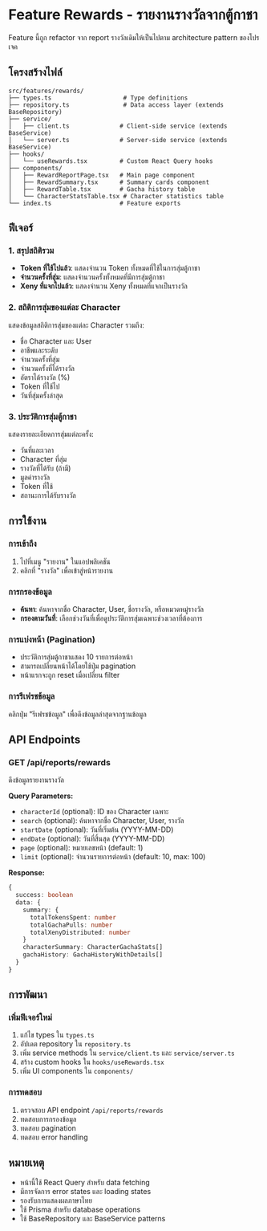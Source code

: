 # Feature Rewards - รายงานรางวัลจากตู้กาชา

Feature นี้ถูก refactor จาก report รางวัลเดิมให้เป็นไปตาม architecture pattern ของโปรเจค

## โครงสร้างไฟล์

```
src/features/rewards/
├── types.ts                    # Type definitions
├── repository.ts               # Data access layer (extends BaseRepository)
├── service/
│   ├── client.ts              # Client-side service (extends BaseService)
│   └── server.ts              # Server-side service (extends BaseService)
├── hooks/
│   └── useRewards.tsx         # Custom React Query hooks
├── components/
│   ├── RewardReportPage.tsx   # Main page component
│   ├── RewardSummary.tsx      # Summary cards component
│   ├── RewardTable.tsx        # Gacha history table
│   └── CharacterStatsTable.tsx # Character statistics table
└── index.ts                   # Feature exports
```

## ฟีเจอร์

### 1. สรุปสถิติรวม
- **Token ที่ใช้ไปแล้ว**: แสดงจำนวน Token ทั้งหมดที่ใช้ในการสุ่มตู้กาชา
- **จำนวนครั้งที่สุ่ม**: แสดงจำนวนครั้งทั้งหมดที่มีการสุ่มตู้กาชา
- **Xeny ที่แจกไปแล้ว**: แสดงจำนวน Xeny ทั้งหมดที่แจกเป็นรางวัล

### 2. สถิติการสุ่มของแต่ละ Character
แสดงข้อมูลสถิติการสุ่มของแต่ละ Character รวมถึง:
- ชื่อ Character และ User
- อาชีพและระดับ
- จำนวนครั้งที่สุ่ม
- จำนวนครั้งที่ได้รางวัล
- อัตราได้รางวัล (%)
- Token ที่ใช้ไป
- วันที่สุ่มครั้งล่าสุด

### 3. ประวัติการสุ่มตู้กาชา
แสดงรายละเอียดการสุ่มแต่ละครั้ง:
- วันที่และเวลา
- Character ที่สุ่ม
- รางวัลที่ได้รับ (ถ้ามี)
- มูลค่ารางวัล
- Token ที่ใช้
- สถานะการได้รับรางวัล

## การใช้งาน

### การเข้าถึง
1. ไปที่เมนู "รายงาน" ในแอปพลิเคชัน
2. คลิกที่ "รางวัล" เพื่อเข้าสู่หน้ารายงาน

### การกรองข้อมูล
- **ค้นหา**: ค้นหาจากชื่อ Character, User, ชื่อรางวัล, หรือหมวดหมู่รางวัล
- **กรองตามวันที่**: เลือกช่วงวันที่เพื่อดูประวัติการสุ่มเฉพาะช่วงเวลาที่ต้องการ

### การแบ่งหน้า (Pagination)
- ประวัติการสุ่มตู้กาชาแสดง 10 รายการต่อหน้า
- สามารถเปลี่ยนหน้าได้โดยใช้ปุ่ม pagination
- หน้าแรกจะถูก reset เมื่อเปลี่ยน filter

### การรีเฟรชข้อมูล
คลิกปุ่ม "รีเฟรชข้อมูล" เพื่อดึงข้อมูลล่าสุดจากฐานข้อมูล

## API Endpoints

### GET /api/reports/rewards
ดึงข้อมูลรายงานรางวัล

**Query Parameters:**
- `characterId` (optional): ID ของ Character เฉพาะ
- `search` (optional): ค้นหาจากชื่อ Character, User, รางวัล
- `startDate` (optional): วันที่เริ่มต้น (YYYY-MM-DD)
- `endDate` (optional): วันที่สิ้นสุด (YYYY-MM-DD)
- `page` (optional): หมายเลขหน้า (default: 1)
- `limit` (optional): จำนวนรายการต่อหน้า (default: 10, max: 100)

**Response:**
```typescript
{
  success: boolean
  data: {
    summary: {
      totalTokensSpent: number
      totalGachaPulls: number
      totalXenyDistributed: number
    }
    characterSummary: CharacterGachaStats[]
    gachaHistory: GachaHistoryWithDetails[]
  }
}
```

## การพัฒนา

### เพิ่มฟีเจอร์ใหม่
1. แก้ไข types ใน `types.ts`
2. อัปเดต repository ใน `repository.ts`
3. เพิ่ม service methods ใน `service/client.ts` และ `service/server.ts`
4. สร้าง custom hooks ใน `hooks/useRewards.tsx`
5. เพิ่ม UI components ใน `components/`

### การทดสอบ
1. ตรวจสอบ API endpoint `/api/reports/rewards`
2. ทดสอบการกรองข้อมูล
3. ทดสอบ pagination
4. ทดสอบ error handling

## หมายเหตุ

- หน้านี้ใช้ React Query สำหรับ data fetching
- มีการจัดการ error states และ loading states
- รองรับการแสดงผลภาษาไทย
- ใช้ Prisma สำหรับ database operations
- ใช้ BaseRepository และ BaseService patterns 